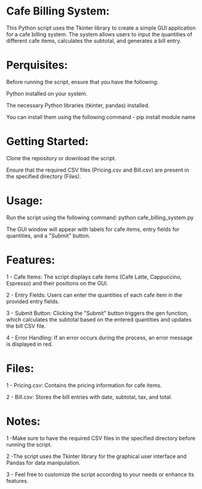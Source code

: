 # Cafe Billing System:

This Python script uses the Tkinter library to create a simple GUI application for a cafe billing system. The system allows users to input the quantities of different cafe items, calculates the subtotal, and generates a bill entry.


# Perquisites:

Before running the script, ensure that you have the following:

Python installed on your system.

The necessary Python libraries (tkinter, pandas) installed.

You can install them using the following command - pip install module name


# Getting Started:

Clone the repository or download the script.

Ensure that the required CSV files (Pricing.csv and Bill.csv) are present in the specified directory (Files).


# Usage:

Run the script using the following command: python cafe_billing_system.py

The GUI window will appear with labels for cafe items, entry fields for quantities, and a "Submit" button.


# Features:

1 - Cafe Items: The script displays cafe items (Cafe Latte, Cappuccino, Espresso) and their positions on the GUI.

2 - Entry Fields: Users can enter the quantities of each cafe item in the provided entry fields.

3 - Submit Button: Clicking the "Submit" button triggers the gen function, which calculates the subtotal based on the entered quantities and updates the bill CSV file.

4 - Error Handling: If an error occurs during the process, an error message is displayed in red.


# Files:

1 - Pricing.csv: Contains the pricing information for cafe items.

2 - Bill.csv: Stores the bill entries with date, subtotal, tax, and total.


# Notes:

1 -Make sure to have the required CSV files in the specified directory before running the script.

2 -The script uses the Tkinter library for the graphical user interface and Pandas for data manipulation.

3 - Feel free to customize the script according to your needs or enhance its features.
